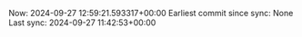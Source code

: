 Now: 2024-09-27 12:59:21.593317+00:00 Earliest commit since sync: None Last sync: 2024-09-27 11:42:53+00:00
